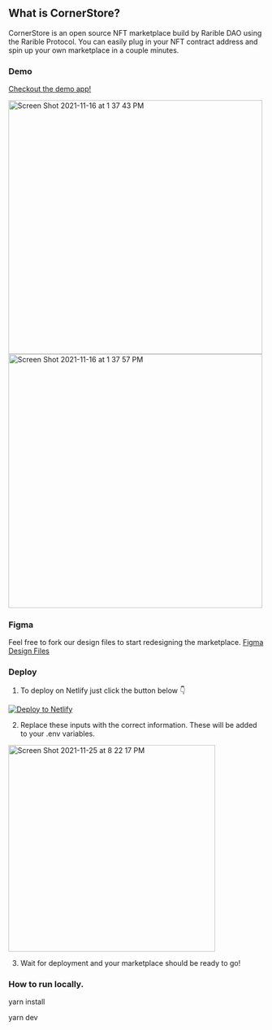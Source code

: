 ## What is CornerStore?

CornerStore is an open source NFT marketplace build by Rarible DAO using the Rarible Protocol. You can easily plug in your NFT contract address and spin up your own marketplace in a couple minutes.

### Demo

[Checkout the demo app!](https://naughty-easley-e107df.netlify.app/)

<img width="500" alt="Screen Shot 2021-11-16 at 1 37 43 PM" src="https://user-images.githubusercontent.com/24348787/142053850-fb9494c3-66fa-4833-b2c7-87a121f4cdee.png">
<img width="500" alt="Screen Shot 2021-11-16 at 1 37 57 PM" src="https://user-images.githubusercontent.com/24348787/142053834-311a610b-cd35-414a-93c8-b4815b639d10.png">

### Figma 

Feel free to fork our design files to start redesigning the marketplace.
[Figma Design Files](https://www.figma.com/file/USlp6KamaA2H7wWPgfgi2i/Rarible?node-id=834%3A4572)

### Deploy

1. To deploy on Netlify just click the button below 👇

[![Deploy to Netlify](https://www.netlify.com/img/deploy/button.svg)](https://app.netlify.com/start/deploy?repository=https://github.com/Screensaver-world/RaribleProtocol-Interface)

2. Replace these inputs with the correct information. These will be added to your .env variables. 
    
<img width="407" alt="Screen Shot 2021-11-25 at 8 22 17 PM" src="https://user-images.githubusercontent.com/24348787/143517507-4ea99dac-3826-477f-bd07-9f0cfe24bd00.png">
    
3. Wait for deployment and your marketplace should be ready to go!

### How to run locally.

yarn install

yarn dev
